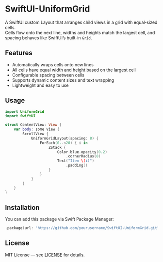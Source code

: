 # SwiftUI-UniformGrid

A SwiftUI custom Layout that arranges child views in a grid with equal-sized cells.  
Cells flow onto the next line, widths and heights match the largest cell, and spacing behaves like SwiftUI’s built-in `Grid`.

## Features

- Automatically wraps cells onto new lines
- All cells have equal width and height based on the largest cell
- Configurable spacing between cells
- Supports dynamic content sizes and text wrapping
- Lightweight and easy to use

## Usage

```swift
import UniformGrid
import SwiftUI

struct ContentView: View {
    var body: some View {
        ScrollView {
            UniformGridLayout(spacing: 8) {
                ForEach(0..<20) { i in
                    ZStack {
                        Color.blue.opacity(0.2)
                            .cornerRadius(8)
                        Text("Item \(i)")
                            .padding()
                    }
                }
            }
        }
    }
}
```

## Installation

You can add this package via Swift Package Manager:

```swift
.package(url: "https://github.com/yourusername/SwiftUI-UniformGrid.git", from: "1.0.0")
```

## License

MIT License — see [LICENSE](LICENSE) for details.
